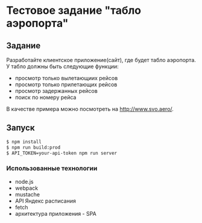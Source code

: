 # Тестовое задание "табло аэропорта"

## Задание

Разработайте клиентское приложение(сайт), где будет табло аэропорта. У табло должны быть следующие функции:

* просмотр только вылетающиих рейсов
* просмотр только прилетающих рейсов
* просмотр задержанных рейсов
* поиск по номеру рейса

В качестве примера можно посмотреть на http://www.svo.aero/.

## Запуск

```bash
$ npm install
$ npm run build:prod
$ API_TOKEN=your-api-token npm run server
```

### Использованные технологии

* node.js
* webpack
* mustache
* API Яндекс расписания
* fetch
* архитектура приложения - SPA
